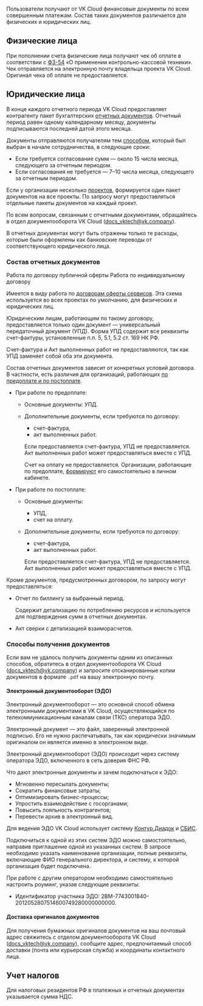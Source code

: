Пользователи получают от VK Cloud финансовые документы по всем совершенным платежам. Состав таких документов различается для физических и юридических лиц.

## Физические лица

При пополнении счета физические лица получают чек об оплате в соответствии с [ФЗ-54](https://base.garant.ru/12130951/) «О применении контрольно-кассовой техники». Чек отправляется на электронную почту владельца проекта VK Cloud. Оригинал чека об оплате не предоставляется.

## Юридические лица

В конце каждого отчетного периода VK Cloud предоставляет контрагенту пакет бухгалтерских [отчетных документов](#sostav_otchetnyh_dokumentov_a8388e6). Отчетный период равен одному календарному месяцу, документы подписываются последней датой этого месяца.

Документы отправляются получателям тем [способом](#sposoby_polucheniya_dokumentov_3e16003), который был выбран в начале сотрудничества, в следующие сроки:

- Если требуется согласование сумм — около 15 числа месяца, следующего за отчетным периодом.
- Если согласования не требуется — 7–10 числа месяца, следующего за отчетным периодом.

<info>

Если у организации несколько [проектов](/ru/base/account/concepts/projects), формируется один пакет документов на все проекты. По запросу могут предоставляться отдельные пакеты документов на каждый проект.

</info>

По всем вопросам, связанным с отчетными документами, обращайтесь в отдел документооборота VK Cloud (docs_vktech@vk.company).

<warn>

В отчетных документах могут быть отражены только те расходы, которые были оформлены как банковские переводы от соответствующего юридического лица.

</warn>

### Состав отчетных документов

<tabs>
<tablist>
<tab>Работа по договору публичной оферты</tab>
<tab>Работа по индивидуальному договору</tab>
</tablist>
<tabpanel>

Имеется в виду работа по [договорам оферты сервисов](/ru/additionals/start/legal). Эта схема используется во всех проектах по умолчанию, для физических и юридических лиц.

Юридическим лицам, работающим по такому договору, предоставляется только один документ — универсальный передаточный документ (УПД). Форма УПД содержит все реквизиты счет-фактуры, установленные п.п. 5, 5.1, 5.2 ст. 169 НК РФ.

Счет-фактура и Акт выполненных работ не предоставляются, так как УПД заменяет собой оба эти документа.

</tabpanel>
<tabpanel>

Состав отчетных документов зависит от конкретных условий договора. В частности, есть различия для организаций, работающих [по предоплате и по постоплате](../../concepts/physical-corporate#shema_oplaty).

- При работе по предоплате:

  - Основные документы: УПД.

  - Дополнительные документы, если требуются по договору:

    - счет-фактура,
    - акт выполненных работ.

    <info>

    Если предоставляется cчет-фактура, УПД не предоставляется. Акт выполненных работ может предоставляться вместе с УПД.

    </info>

    Счет на оплату не предоставляется. Организации, работающие по предоплате, [формируют](../bill-generation) его самостоятельно в личном кабинете.

- При работе по постоплате:

  - Основные документы:

    - УПД,
    - счет на оплату.

  - Дополнительные документы, если требуются по договору:

    - счет-фактура,
    - акт выполненных работ.

    <info>

    Если предоставляется cчет-фактура, УПД не предоставляется. Акт выполненных работ может предоставляться вместе с УПД.

    </info>

</tabpanel>
</tabs>

Кроме документов, предусмотренных договором, по запросу могут предоставляться:

- Отчет по биллингу за выбранный период.

    Содержит детализацию по потреблению ресурсов и используется для подтверждения сумм в отчетных документах.

- Акт сверки с детализацией взаиморасчетов.

### Способы получения документов

<warn>

Если вам не удалось получить документы одним из описанных способов, обратитесь в отдел документооборота VK Cloud (docs_vktech@vk.company) и запросите отсканированные копии документов в формате `.pdf` на вашу электронную почту.

</warn>

#### Электронный документооборот (ЭДО)

Электронный документооборот — это основной способ обмена электронными документами в VK Cloud, осуществляющийся по телекоммуникационным каналам связи (ТКС) оператора ЭДО.

Электронный документ — это файл, заверенный электронной подписью. Его не нужно распечатывать, так как юридически значимым оригиналом он является именно в электронном виде.

Электронный документооборот (ЭДО) происходит через систему оператора ЭДО, включенного в сеть доверия ФНС РФ.

Что дают электронные документы и зачем подключаться к ЭДО:

- Мгновенно пересылать документы;
- Сократить финансовые затраты;
- Оптимизировать бизнес-процессы;
- Упростить взаимодействие с госорганами;
- Повысить лояльность контрагентов;
- Перевести архив в электронный вид.

Для ведения ЭДО VK Cloud использует систему [Контур.Диадок](https://www.diadoc.ru/) и [СБИС](https://sbis.ru/).

Подключиться к одной из этих систем ЭДО можно самостоятельно, направив приглашение одной из указанных систем. В запросе необходимо указать наименование организации, полные реквизиты, включающие ФИО генерального директора, и систему, к которой организация будет подключена.

При работе с другим оператором необходимо самостоятельно настроить роуминг, указав следующие реквизиты:

- Идентификатор участника ЭДО: 2BM-7743001840-2012052807514600749280000000000.

#### Доставка оригиналов документов

Для получения бумажных оригиналов документов на ваш почтовый адрес свяжитесь с отделом документооборота VK Cloud (docs_vktech@vk.company), сообщите адрес, предпочитаемый способ доставки (почта или курьерская служба) и координаты контактного лица.

## Учет налогов

Для налоговых резидентов РФ в платежных и отчетных документах указывается сумма НДС.
